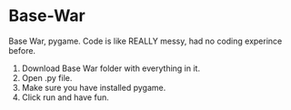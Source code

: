 # Base-War
Base War, pygame. Code is like REALLY messy, had no coding experince before.

1. Download Base War folder with everything in it.
2. Open .py file.
3. Make sure you have installed pygame.
4. Click run and have fun.
